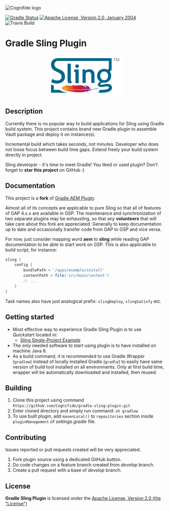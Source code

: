 ![Cognifide logo](docs/cognifide-logo.png)

[![Gradle Status](https://gradleupdate.appspot.com/Cognifide/gradle-sling-plugin/status.svg)](https://gradleupdate.appspot.com/Cognifide/gradle-sling-plugin/status)
[![Apache License, Version 2.0, January 2004](docs/apache-license-badge.svg)](http://www.apache.org/licenses/)
![Travis Build](https://travis-ci.org/Cognifide/gradle-sling-plugin.svg?branch=develop)

# Gradle Sling Plugin

<p align="center">
  <img src="docs/sling-logo.png" alt="Sling Logo"/>
</p>

## Description

Currently there is no popular way to build applications for Sling using Gradle build system. This project contains brand new Gradle plugin to assemble Vault package and deploy it on instance(s).

Incremental build which takes seconds, not minutes. Developer who does not loose focus between build time gaps. Extend freely your build system directly in project. 

Sling developer - it's time to meet Gradle! You liked or used plugin? Don't forget to **star this project** on GitHub :)


## Documentation

This project is a **fork** of [Gradle AEM Plugin](https://github.com/Cognifide/gradle-aem-plugin).

Almost all of its concepts are applicable to pure Sling so that all of features of GAP 4.x.x are available in GSP.
The maintenance and synchronization of two separate plugins may be exhausting, so that any **volunteers** that will take care about this fork are appreciated.
Generally to keep documentation up to date and occasionally transfer code from GAP to GSP and vice versa.

For now, just consider mapping word **aem** to **sling** while reading GAP documentation to be able to start work on GSP.
This is also applicable to build script, for instance:

```groovy
sling {
    config {
        bundlePath = '/apps/example/install'
        contentPath = file('src/main/content')
        // ...
    }
}
```

Task names also have just analogical prefix: `slingDeploy`, `slingSatisfy` etc.

## Getting started

* Most effective way to experience Gradle Sling Plugin is to use *Quickstart* located in:
  * [Sling Single-Project Example](https://github.com/Cognifide/gradle-sling-single#quickstart)
* The only needed software to start using plugin is to have installed on machine Java 8.
* As a build command, it is recommended to use Gradle Wrapper (`gradlew`) instead of locally installed Gradle (`gradle`) to easily have same version of build tool installed on all environments. Only at first build time, wrapper will be automatically downloaded and installed, then reused.

## Building

1. Clone this project using command `https://github.com/Cognifide/gradle-sling-plugin.git`
2. Enter cloned directory and simply run command: `sh gradlew`
3. To use built plugin, add `mavenLocal()` to `repositories` section inside `pluginManagement` of *settings.gradle* file.

## Contributing

Issues reported or pull requests created will be very appreciated. 

1. Fork plugin source using a dedicated GitHub button.
2. Do code changes on a feature branch created from *develop* branch.
3. Create a pull request with a base of *develop* branch.

## License

**Gradle Sling Plugin** is licensed under the [Apache License, Version 2.0 (the "License")](https://www.apache.org/licenses/LICENSE-2.0.txt)
